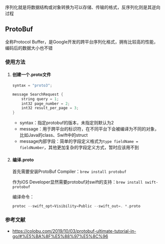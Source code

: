 序列化就是将数据结构或对象转换为可以存储、传输的格式，反序列化则是其逆向过程

## ProtoBuf

全称Protocol Buffer，是Google开发的跨平台序列化格式，拥有比较高的性能，编码后的数据大小也不错

### 使用方法

1. #### 创建一个.proto文件

   ```swift
   syntax = "proto3";
   
   message SearchRequest {
       string query = 1;
       int32 page_number = 2;
       int32 result_per_page = 3;
   }
   ```

   - syntax：指定protobuf的版本，未指定则默认为2
   - message：用于跨平台的标识符，在不同平台下会被编译为不同的对象，比如Java的class、Swift中的struct
   - message内部字段：简单的字段定义格式为`type fieldName = fieldNumber`，其他更加复杂的字段定义方式，暂时应该用不到

2. #### 编译.proto

   首先需要安装ProtoBuf Compiler：`brew install protobuf`

   作为iOS Developer显然需要protobuf对swift的支持：`brew install swift-protobuf`

   编译命令：

   ```swift
   protoc --swift_opt=Visibility=Public --swift_out=. *.proto
   ```


### 参考文献

- https://colobu.com/2019/10/03/protobuf-ultimate-tutorial-in-go/#%E5%BA%8F%E5%88%97%E5%8C%96

